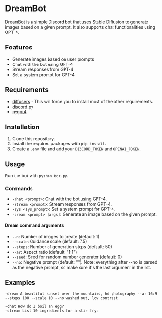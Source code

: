 # DreamBot

DreamBot is a simple Discord bot that uses Stable Diffusion to generate images based on a given prompt. It also supports chat functionalities using GPT-4.

## Features
- Generate images based on user prompts
- Chat with the bot using GPT-4
- Stream responses from GPT-4
- Set a system prompt for GPT-4

## Requirements
- [diffusers](https://github.com/huggingface/diffusers) - This will force you to install most of the other requirements.
- [discord.py](https://pypi.org/project/discord.py/)
- [pygpt4](https://github.com/lyramakesmusic/pygpt4)

## Installation

1. Clone this repository.
2. Install the required packages with `pip install`.
3. Create a `.env` file and add your `DISCORD_TOKEN` and `OPENAI_TOKEN`.

## Usage

Run the bot with `python bot.py`.

### Commands

- `-chat <prompt>`: Chat with the bot using GPT-4.
- `-stream <prompt>`: Stream responses from GPT-4.
- `-sys <sys_prompt>`: Set a system prompt for GPT-4.
- `-dream <prompt> [args]`: Generate an image based on the given prompt.

#### Dream command arguments

- `--n`: Number of images to create (default: 1)
- `--scale`: Guidance scale (default: 7.5)
- `--steps`: Number of generation steps (default: 50)
- `--ar`: Aspect ratio (default: "1:1")
- `--seed`: Seed for random number generator (default: 0)
- `--no`: Negative prompt (default: ""). Note: everything after --no is parsed as the negative prompt, so make sure it's the last argument in the list.

## Examples

```
-dream A beautiful sunset over the mountains, hd photography --ar 16:9 --steps 100 --scale 10 --no washed out, low contrast

-chat How do I boil an egg?
-stream List 10 ingredients for a stir fry:
```

